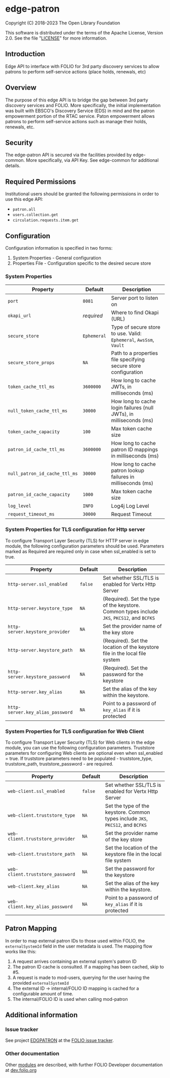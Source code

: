 # edge-patron

Copyright (C) 2018-2023 The Open Library Foundation

This software is distributed under the terms of the Apache License,
Version 2.0. See the file "[LICENSE](LICENSE)" for more information.

## Introduction

Edge API to interface with FOLIO for 3rd party discovery services to allow patrons to perform self-service actions (place holds, renewals, etc)

## Overview

The purpose of this edge API is to bridge the gap between 3rd party discovery services and FOLIO.  More specifically, the initial implementation was built with EBSCO's Discovery Service (EDS) in mind and the patron empowerment portion of the RTAC service.  Paton empowerment allows patrons to perform self-service actions such as manage their holds, renewals, etc.

## Security

The edge-patron API is secured via the facilities provided by edge-common.  More specifically, via API Key.  See edge-common for additional details.

## Required Permissions

Institutional users should be granted the following permissions in order to use this edge API:
- `patron.all`
- `users.collection.get`
- `circulation.requests.item.get`

## Configuration

Configuration information is specified in two forms:
1. System Properties - General configuration
1. Properties File - Configuration specific to the desired secure store

### System Properties

| Property                      | Default             | Description                                                                |
|-------------------------------|---------------------|----------------------------------------------------------------------------|
| `port`                        | `8081`              | Server port to listen on                                                   |
| `okapi_url`                   | *required*          | Where to find Okapi (URL)                                                  |
| `secure_store`                | `Ephemeral`         | Type of secure store to use.  Valid: `Ephemeral`, `AwsSsm`, `Vault`        |
| `secure_store_props`          | `NA`                | Path to a properties file specifying secure store configuration            |
| `token_cache_ttl_ms`          | `3600000`           | How long to cache JWTs, in milliseconds (ms)                               |
| `null_token_cache_ttl_ms`     | `30000`             | How long to cache login failures (null JWTs), in milliseconds (ms)         |
| `token_cache_capacity`        | `100`               | Max token cache size                                                       |
| `patron_id_cache_ttl_ms`      | `3600000`           | How long to cache patron ID mappings in milliseconds (ms)                  |
| `null_patron_id_cache_ttl_ms` | `30000`             | How long to cache patron lookup failures in milliseconds (ms)              |
| `patron_id_cache_capacity`    | `1000`              | Max token cache size                                                       |
| `log_level`                   | `INFO`              | Log4j Log Level                                                            |
| `request_timeout_ms`          | `30000`             | Request Timeout                                                            |

### System Properties for TLS configuration for Http server
To configure Transport Layer Security (TLS) for HTTP server in edge module, the following configuration parameters should be used.
Parameters marked as Required are required only in case when ssl_enabled is set to true.

| Property                          | Default           | Description                                                                                 |
|-----------------------------------|-------------------|---------------------------------------------------------------------------------------------|
| `http-server.ssl_enabled`         | `false`           | Set whether SSL/TLS is enabled for Vertx Http Server                                        |
| `http-server.keystore_type`       | `NA`              | (Required). Set the type of the keystore. Common types include `JKS`, `PKCS12`, and `BCFKS` |
| `http-server.keystore_provider`   | `NA`              | Set the provider name of the key store                                                      |
| `http-server.keystore_path`       | `NA`              | (Required). Set the location of the keystore file in the local file system                  |
| `http-server.keystore_password`   | `NA`              | (Required). Set the password for the keystore                                               |
| `http-server.key_alias`           | `NA`              | Set the alias of the key within the keystore.                                               |
| `http-server.key_alias_password`  | `NA`              | Point to a password of `key_alias` if it is protected                                       |

### System Properties for TLS configuration for Web Client
To configure Transport Layer Security (TLS) for Web clients in the edge module, you can use the following configuration parameters.
Truststore parameters for configuring Web clients are optional even when ssl_enabled = true.
If truststore parameters need to be populated - truststore_type, truststore_path, truststore_password - are required.

| Property                          | Default           | Description                                                                     |
|-----------------------------------|-------------------|---------------------------------------------------------------------------------|
| `web-client.ssl_enabled`          | `false`           | Set whether SSL/TLS is enabled for Vertx Http Server                            |
| `web-client.truststore_type`      | `NA`              | Set the type of the keystore. Common types include `JKS`, `PKCS12`, and `BCFKS` |
| `web-client.truststore_provider`  | `NA`              | Set the provider name of the key store                                          |
| `web-client.truststore_path`      | `NA`              | Set the location of the keystore file in the local file system                  |
| `web-client.truststore_password`  | `NA`              | Set the password for the keystore                                               |
| `web-client.key_alias`            | `NA`              | Set the alias of the key within the keystore.                                   |
| `web-client.key_alias_password`   | `NA`              | Point to a password of `key_alias` if it is protected                           |


## Patron Mapping

In order to map external patron IDs to those used within FOLIO, the `externalSystemId` field in the user metadata is used.  The mapping flow works like this:

1. A request arrives containing an external system's patron ID
1. The patron ID cache is consulted.  If a mapping has been cached, skip to #5.
1. A request is made to mod-users, querying for the user having the provided `externalSystemId`
1. The external ID -> internal/FOLIO ID mapping is cached for a configurable amount of time.
1. The internal/FOLIO ID is used when calling mod-patron

## Additional information

### Issue tracker

See project [EDGPATRON](https://issues.folio.org/browse/EDGPATRON)
at the [FOLIO issue tracker](https://dev.folio.org/guidelines/issue-tracker).

### Other documentation

Other [modules](https://dev.folio.org/source-code/#server-side) are described,
with further FOLIO Developer documentation at [dev.folio.org](https://dev.folio.org/)

